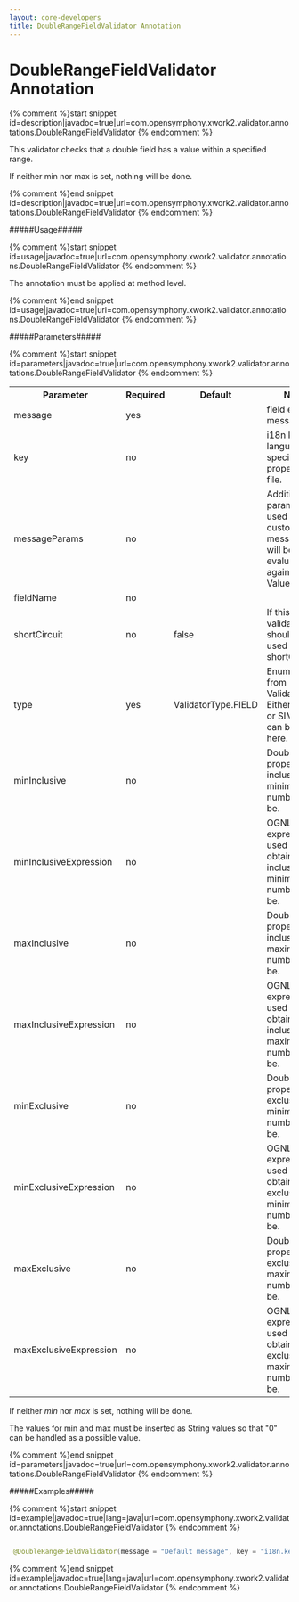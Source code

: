 ```yaml
---
layout: core-developers
title: DoubleRangeFieldValidator Annotation
---
```


# DoubleRangeFieldValidator Annotation



{% comment %}start snippet id=description|javadoc=true|url=com.opensymphony.xwork2.validator.annotations.DoubleRangeFieldValidator {% endcomment %}
<p> This validator checks that a double field has a value within a specified range.
 If neither min nor max is set, nothing will be done.</p>
{% comment %}end snippet id=description|javadoc=true|url=com.opensymphony.xwork2.validator.annotations.DoubleRangeFieldValidator {% endcomment %}

#####Usage#####



{% comment %}start snippet id=usage|javadoc=true|url=com.opensymphony.xwork2.validator.annotations.DoubleRangeFieldValidator {% endcomment %}
<p> <p>The annotation must be applied at method level.</p></p>
{% comment %}end snippet id=usage|javadoc=true|url=com.opensymphony.xwork2.validator.annotations.DoubleRangeFieldValidator {% endcomment %}

#####Parameters#####



{% comment %}start snippet id=parameters|javadoc=true|url=com.opensymphony.xwork2.validator.annotations.DoubleRangeFieldValidator {% endcomment %}
<p> <table class='confluenceTable' summary=''>
 <tr>
 <th class='confluenceTh'> Parameter </th>
 <th class='confluenceTh'> Required </th>
 <th class='confluenceTh'> Default </th>
 <th class='confluenceTh'> Notes </th>
 </tr>
 <tr>
 <td class='confluenceTd'>message</td>
 <td class='confluenceTd'>yes</td>
 <td class='confluenceTd'>&nbsp;</td>
 <td class='confluenceTd'>field error message</td>
 </tr>
 <tr>
 <td class='confluenceTd'>key</td>
 <td class='confluenceTd'>no</td>
 <td class='confluenceTd'>&nbsp;</td>
 <td class='confluenceTd'>i18n key from language specific properties file.</td>
 </tr>
 <tr>
 <td class='confluenceTd'>messageParams</td>
 <td class='confluenceTd'>no</td>
 <td class='confluenceTd'>&nbsp;</td>
 <td class='confluenceTd'>Additional params to be used to customize message - will be evaluated against the Value Stack</td>
 </tr>
 <tr>
 <td class='confluenceTd'>fieldName</td>
 <td class='confluenceTd'>no</td>
 <td class='confluenceTd'>&nbsp;</td>
 <td class='confluenceTd'>&nbsp;</td>
 </tr>
 <tr>
 <td class='confluenceTd'>shortCircuit</td>
 <td class='confluenceTd'>no</td>
 <td class='confluenceTd'>false</td>
 <td class='confluenceTd'>If this validator should be used as shortCircuit.</td>
 </tr>
 <tr>
 <td class='confluenceTd'>type</td>
 <td class='confluenceTd'>yes</td>
 <td class='confluenceTd'>ValidatorType.FIELD</td>
 <td class='confluenceTd'>Enum value from ValidatorType. Either FIELD or SIMPLE can be used here.</td>
 </tr>
 <tr>
 <td class='confluenceTd'> minInclusive </td>
 <td class='confluenceTd'> no </td>
 <td class='confluenceTd'>&nbsp;</td>
 <td class='confluenceTd'> Double property.  The inclusive minimum the number must be. </td>
 </tr>
 <tr>
 <td class='confluenceTd'>minInclusiveExpression</td>
 <td class='confluenceTd'>no</td>
 <td class='confluenceTd'>&nbsp;</td>
 <td class='confluenceTd'>OGNL expression used to obtain the inclusive minimum the number must be. </td>
 </tr>
 <tr>
 <td class='confluenceTd'> maxInclusive </td>
 <td class='confluenceTd'> no </td>
 <td class='confluenceTd'>&nbsp;</td>
 <td class='confluenceTd'> Double property.  The inclusive maximum number can be. </td>
 </tr>
 <tr>
 <td class='confluenceTd'> maxInclusiveExpression </td>
 <td class='confluenceTd'> no </td>
 <td class='confluenceTd'>&nbsp;</td>
 <td class='confluenceTd'>OGNL expression used to obtain the inclusive maximum number can be. </td>
 </tr>
 <tr>
 <td class='confluenceTd'> minExclusive </td>
 <td class='confluenceTd'> no </td>
 <td class='confluenceTd'>&nbsp;</td>
 <td class='confluenceTd'> Double property.  The exclusive minimum the number must be. </td>
 </tr>
 <tr>
 <td class='confluenceTd'> minExclusiveExpression </td>
 <td class='confluenceTd'> no </td>
 <td class='confluenceTd'>&nbsp;</td>
 <td class='confluenceTd'>OGNL expression used to obtain the exclusive minimum the number must be. </td>
 </tr>
 <tr>
 <td class='confluenceTd'> maxExclusive </td>
 <td class='confluenceTd'> no </td>
 <td class='confluenceTd'>&nbsp;</td>
 <td class='confluenceTd'> Double property.  The exclusive maximum number can be. </td>
 </tr>
 <tr>
 <td class='confluenceTd'> maxExclusiveExpression </td>
 <td class='confluenceTd'> no </td>
 <td class='confluenceTd'>&nbsp;</td>
 <td class='confluenceTd'>OGNL expression used to obtain the exclusive maximum number can be. </td>
 </tr>
 </table>

 <p>If neither <em>min</em> nor <em>max</em> is set, nothing will be done.</p>

 <p>The values for min and max must be inserted as String values so that "0" can be handled as a possible value.</p></p>
{% comment %}end snippet id=parameters|javadoc=true|url=com.opensymphony.xwork2.validator.annotations.DoubleRangeFieldValidator {% endcomment %}

#####Examples#####



{% comment %}start snippet id=example|javadoc=true|lang=java|url=com.opensymphony.xwork2.validator.annotations.DoubleRangeFieldValidator {% endcomment %}

```java
 @DoubleRangeFieldValidator(message = "Default message", key = "i18n.key", shortCircuit = true, minInclusive = "0.123", maxInclusive = "99.987")
```

{% comment %}end snippet id=example|javadoc=true|lang=java|url=com.opensymphony.xwork2.validator.annotations.DoubleRangeFieldValidator {% endcomment %}
